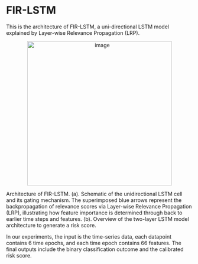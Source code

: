 # FIR-LSTM
This is the architecture of FIR-LSTM, a uni-directional LSTM model explained by Layer-wise Relevance Propagation (LRP).

<div align="center">
	<img width="391" alt="image" loc="center" src="https://github.com/user-attachments/assets/40614232-b4e0-40c3-a70a-4d4a9058758b" />
</div>

Architecture of FIR-LSTM. (a). Schematic of the unidirectional LSTM cell and its gating mechanism. The superimposed blue arrows represent the backpropagation of relevance scores via Layer-wise Relevance Propagation (LRP), illustrating how feature importance is determined through back to earlier time steps and features. (b). Overview of the two-layer LSTM model architecture to generate a risk score.


In our experiments, the input is the time-series data, each datapoint contains 6 time epochs, and each time epoch contains 66 features. The final outputs include the binary classification outcome and the calibrated risk score.
